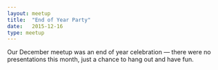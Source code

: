 ```yaml
---
layout: meetup
title:  "End of Year Party"
date:   2015-12-16
type: meetup
---
```


Our December meetup was an end of year celebration — there were no presentations this month, just a chance to hang out and have fun.
